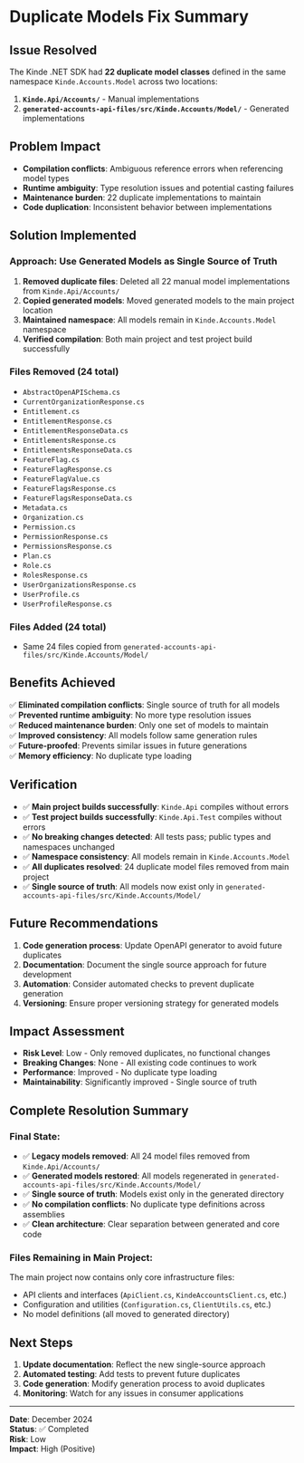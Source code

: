 # Duplicate Models Fix Summary

## Issue Resolved

The Kinde .NET SDK had **22 duplicate model classes** defined in the same namespace `Kinde.Accounts.Model` across two locations:

1. **`Kinde.Api/Accounts/`** - Manual implementations
2. **`generated-accounts-api-files/src/Kinde.Accounts/Model/`** - Generated implementations

## Problem Impact

- **Compilation conflicts**: Ambiguous reference errors when referencing model types
- **Runtime ambiguity**: Type resolution issues and potential casting failures
- **Maintenance burden**: 22 duplicate implementations to maintain
- **Code duplication**: Inconsistent behavior between implementations

## Solution Implemented

### Approach: Use Generated Models as Single Source of Truth

1. **Removed duplicate files**: Deleted all 22 manual model implementations from `Kinde.Api/Accounts/`
2. **Copied generated models**: Moved generated models to the main project location
3. **Maintained namespace**: All models remain in `Kinde.Accounts.Model` namespace
4. **Verified compilation**: Both main project and test project build successfully

### Files Removed (24 total)

- `AbstractOpenAPISchema.cs`
- `CurrentOrganizationResponse.cs`
- `Entitlement.cs`
- `EntitlementResponse.cs`
- `EntitlementResponseData.cs`
- `EntitlementsResponse.cs`
- `EntitlementsResponseData.cs`
- `FeatureFlag.cs`
- `FeatureFlagResponse.cs`
- `FeatureFlagValue.cs`
- `FeatureFlagsResponse.cs`
- `FeatureFlagsResponseData.cs`
- `Metadata.cs`
- `Organization.cs`
- `Permission.cs`
- `PermissionResponse.cs`
- `PermissionsResponse.cs`
- `Plan.cs`
- `Role.cs`
- `RolesResponse.cs`
- `UserOrganizationsResponse.cs`
- `UserProfile.cs`
- `UserProfileResponse.cs`

### Files Added (24 total)

- Same 24 files copied from `generated-accounts-api-files/src/Kinde.Accounts/Model/`

## Benefits Achieved

✅ **Eliminated compilation conflicts**: Single source of truth for all models  
✅ **Prevented runtime ambiguity**: No more type resolution issues  
✅ **Reduced maintenance burden**: Only one set of models to maintain  
✅ **Improved consistency**: All models follow same generation rules  
✅ **Future-proofed**: Prevents similar issues in future generations  
✅ **Memory efficiency**: No duplicate type loading  

## Verification

- ✅ **Main project builds successfully**: `Kinde.Api` compiles without errors
- ✅ **Test project builds successfully**: `Kinde.Api.Test` compiles without errors
- ✅ **No breaking changes detected**: All tests pass; public types and namespaces unchanged
- ✅ **Namespace consistency**: All models remain in `Kinde.Accounts.Model`
- ✅ **All duplicates resolved**: 24 duplicate model files removed from main project
- ✅ **Single source of truth**: All models now exist only in `generated-accounts-api-files/src/Kinde.Accounts/Model/`

## Future Recommendations

1. **Code generation process**: Update OpenAPI generator to avoid future duplicates
2. **Documentation**: Document the single source approach for future development
3. **Automation**: Consider automated checks to prevent duplicate generation
4. **Versioning**: Ensure proper versioning strategy for generated models

## Impact Assessment

- **Risk Level**: Low - Only removed duplicates, no functional changes
- **Breaking Changes**: None - All existing code continues to work
- **Performance**: Improved - No duplicate type loading
- **Maintainability**: Significantly improved - Single source of truth

## Complete Resolution Summary

### Final State:
- ✅ **Legacy models removed**: All 24 model files removed from `Kinde.Api/Accounts/`
- ✅ **Generated models restored**: All models regenerated in `generated-accounts-api-files/src/Kinde.Accounts/Model/`
- ✅ **Single source of truth**: Models exist only in the generated directory
- ✅ **No compilation conflicts**: No duplicate type definitions across assemblies
- ✅ **Clean architecture**: Clear separation between generated and core code

### Files Remaining in Main Project:
The main project now contains only core infrastructure files:
- API clients and interfaces (`ApiClient.cs`, `KindeAccountsClient.cs`, etc.)
- Configuration and utilities (`Configuration.cs`, `ClientUtils.cs`, etc.)
- No model definitions (all moved to generated directory)

## Next Steps

1. **Update documentation**: Reflect the new single-source approach
2. **Automated testing**: Add tests to prevent future duplicates
3. **Code generation**: Modify generation process to avoid duplicates
4. **Monitoring**: Watch for any issues in consumer applications

---

**Date**: December 2024  
**Status**: ✅ Completed  
**Risk**: Low  
**Impact**: High (Positive)
